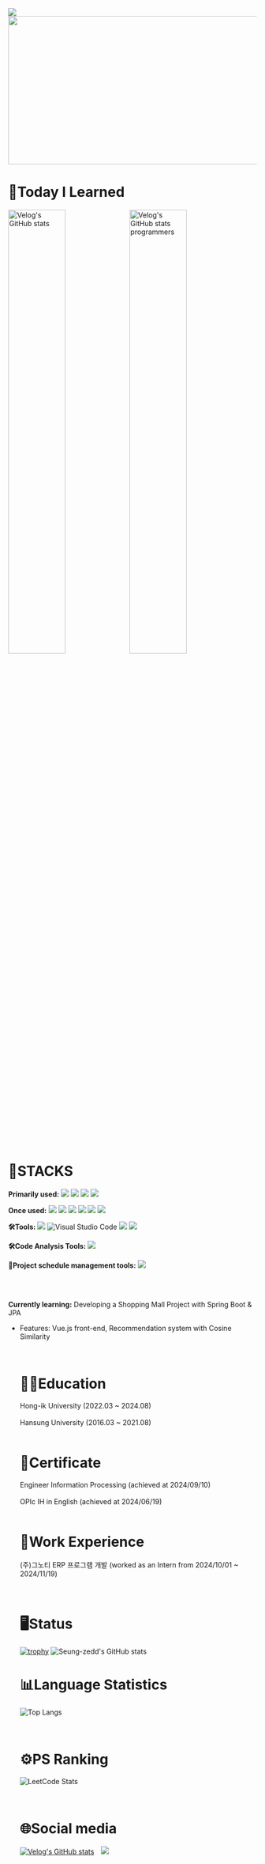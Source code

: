 
<img src="https://capsule-render.vercel.app/api?type=waving&amp;color=auto&amp;height=200&amp;section=header&amp;text=Seung-je's%20Github&amp;fontSize=90" />

<a href="https://github.com/devxb/gitanimals">
<img
  src="https://render.gitanimals.org/farms/Seung-zedd"
  width="800"
  height="300"
/>
</a>
<br>

<div><h1>📝Today I Learned</h1></div>

<div>
  <a href="https://velog-readme-stats.vercel.app/api/redirect?name=csj0209" target="_blank" style="text-decoration: none;">
    <img src="https://velog-readme-stats.vercel.app/api?name=csj0209" alt="Velog's GitHub stats" width="48%" />
  </a>
  
  <a href="https://velog-readme-stats.vercel.app/api/redirect?name=csj0209&tag=LeetCode" target="_blank" style="text-decoration: none;">
    <img src="https://velog-readme-stats.vercel.app/api?name=csj0209&tag=LeetCode" alt="Velog's GitHub stats programmers" width="48%" />
  </a>
</div>


<br>

  <div><h1>🤖STACKS</h1>

  **Primarily used:**
  <img src="https://img.shields.io/badge/Java-05A800?style=plastic&logo=OpenJDK&logoColor=white">
  <img src="https://img.shields.io/badge/Spring-6DB33F?style=plastic&logo=spring&logoColor=white">
  <img src="https://img.shields.io/badge/Springboot-6DB33F?style=plastic&logo=springboot&logoColor=white">
  <img src="https://img.shields.io/badge/MYSQL-4479A1?style=plastic&logo=mysql&logoColor=white">
  
  
  **Once used:**
  <img src="https://img.shields.io/badge/Python-3776AB?style=plastic&logo=python&logoColor=white">
  <img src="https://img.shields.io/badge/C++-8500E5?style=plastic&logo=c%2B%2B&logoColor=white">
  <img src="https://img.shields.io/badge/C-A8B9CC?style=plastic&logo=c&logoColor=white">
  <img src="https://img.shields.io/badge/JavaScript-F7DF1E?style=plastic&logo=javascript&logoColor=white">
  <img src="https://img.shields.io/badge/CSS3-1572B6?style=plastic&logo=css3&logoColor=white">
  <img src="https://img.shields.io/badge/HTML5-E34F26?style=plastic&logo=html5&logoColor=white">

  **🛠Tools:**
  <img src="https://img.shields.io/badge/IntelliJIDEA-000000.svg?style=plastic&logo=intellij-idea&logoColor=white">
  ![Visual Studio Code](https://img.shields.io/badge/Visual%20Studio%20Code-0078d7.svg?style=plastic&logo=visualstudiocode&logoColor=white)
  <img src="https://img.shields.io/badge/GitHub-181717?style=plastic&logo=GitHub&logoColor=white">
  <img src="https://img.shields.io/badge/Git-F05032?style=plastic&logo=Git&logoColor=white">
  

  **🛠Code Analysis Tools:**
  <img src="https://img.shields.io/badge/SonarQubeforIDE-126ED3?style=plastic&logo=sonarqubeforide&logoColor=white">

  **📅Project schedule management tools:**
  <img src="https://img.shields.io/badge/Linear-5E6AD2?style=plastic&logo=Linear&logoColor=white">

  <br><br>

  **Currently learning:**
  Developing a Shopping Mall Project with Spring Boot & JPA
- Features: Vue.js front-end, Recommendation system with Cosine Similarity

  <!-- 나중에 배울 것들
  <img src="https://img.shields.io/badge/Dart-0175C2?style=plastic&logo=dart&logoColor=white">
  <img src="https://img.shields.io/badge/Flutter-02569B?style=plastic&logo=flutter&logoColor=white">
  <img src="https://img.shields.io/badge/docker-2496ED?style=plastic&logo=docker&logoColor=white">
  -->
  
  
  
  

  <br>
  <div><h1>👨‍🎓Education</h1></div>
  <div align=left>Hong-ik University (2022.03 ~ 2024.08)</div><br>
  <div align=left>Hansung University (2016.03 ~ 2021.08)</div>

  <br>
  <div><h1>📜Certificate</h1></div>
  <div align=left>Engineer Information Processing (achieved at 2024/09/10)</div><br>
  <div align=left>OPIc IH in English (achieved at 2024/06/19)</div>
  

  <br>
  <div><h1>💼Work Experience</h1></div>
  <div align=left>(주)그노티 ERP 프로그램 개발 (worked as an Intern from 2024/10/01 ~ 2024/11/19)</div><br>

  
  <br>
  <div><h1>🖥️Status</h1></div>
  
  [![trophy](https://github-profile-trophy.vercel.app/?username=Seung-zedd)](https://github.com/ryo-ma/github-profile-trophy)
  ![Seung-zedd's GitHub stats](https://github-readme-stats.vercel.app/api?username=Seung-zedd&show_icons=true&theme=gruvbox)
  
  <div><h1>📊Language Statistics</h1></div>
  
  ![Top Langs](https://github-readme-stats.vercel.app/api/top-langs/?username=Seung-zedd&layout=compact&theme=gruvbox)

  <br>
  <div><h1>⚙️PS Ranking</h1></div>
  
  ![LeetCode Stats](https://leetcard.jacoblin.cool/Seung-zedd?theme=dark&font=Cairo&ext=heatmap)


  <!-- 백준 랭킹 
  !Solved.ac Profile(http://mazassumnida.wtf/api/generate_badge?boj=csj0209)(https://solved.ac/csj0209)
  -->
  <br>
  <div><h1>🌐Social media</h1></div>
  
  [![Velog's GitHub stats](https://velog-readme-stats.vercel.app/api/badge?name=csj0209)](https://velog.io/@csj0209)
  <a href="https://www.instagram.com/icarus_mj/">
    <img src="http://img.shields.io/badge/-Instagram-E4405F?style=plastic&logo=Instagram&link=https://www.instagram.com/seung_j.95/"
        style="height : auto; margin-left : 10px; margin-right : 10px;"/>
</a>


